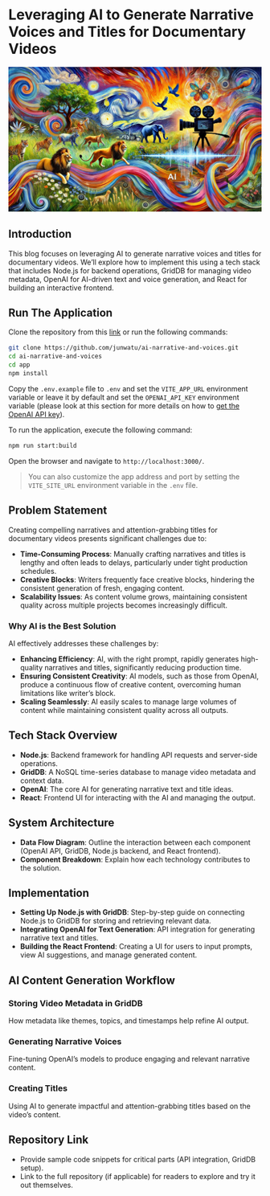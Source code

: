 # Leveraging AI to Generate Narrative Voices and Titles for Documentary Videos

![image cover](images/ai-narrative-cover.jpg)

## **Introduction**

This blog focuses on leveraging AI to generate narrative voices and titles for documentary videos. We’ll explore how to implement this using a tech stack that includes Node.js for backend operations, GridDB for managing video metadata, OpenAI for AI-driven text and voice generation, and React for building an interactive frontend.

## Run The Application

Clone the repository from this [link](https://github.com/junwatu/ai-narrative-and-voices) or run the following commands:

```bash
git clone https://github.com/junwatu/ai-narrative-and-voices.git
cd ai-narrative-and-voices
cd app
npm install
```

Copy the `.env.example` file to `.env` and set the `VITE_APP_URL` environment variable or leave it by default and set the `OPENAI_API_KEY` environment variable (please look at this section for more details on how to [get the OpenAI API key](#)).

To run the application, execute the following command:

```bash
npm run start:build
```
Open the browser and navigate to `http://localhost:3000/`. 

> You can also customize the app address and port by setting the `VITE_SITE_URL` environment variable in the `.env` file.

## **Problem Statement**

Creating compelling narratives and attention-grabbing titles for documentary videos presents significant challenges due to:

- **Time-Consuming Process**: Manually crafting narratives and titles is lengthy and often leads to delays, particularly under tight production schedules.
- **Creative Blocks**: Writers frequently face creative blocks, hindering the consistent generation of fresh, engaging content.
- **Scalability Issues**: As content volume grows, maintaining consistent quality across multiple projects becomes increasingly difficult.

### **Why AI is the Best Solution**

AI effectively addresses these challenges by:

- **Enhancing Efficiency**: AI, with the right prompt, rapidly generates high-quality narratives and titles, significantly reducing production time.
- **Ensuring Consistent Creativity**: AI models, such as those from OpenAI, produce a continuous flow of creative content, overcoming human limitations like writer’s block.
- **Scaling Seamlessly**: AI easily scales to manage large volumes of content while maintaining consistent quality across all outputs.

## **Tech Stack Overview**

- **Node.js**: Backend framework for handling API requests and server-side operations.
- **GridDB**: A NoSQL time-series database to manage video metadata and context data.
- **OpenAI**: The core AI for generating narrative text and title ideas.
- **React**: Frontend UI for interacting with the AI and managing the output.

## **System Architecture**

- **Data Flow Diagram**: Outline the interaction between each component (OpenAI API, GridDB, Node.js backend, and React frontend).
- **Component Breakdown**: Explain how each technology contributes to the solution.

## **Implementation**

- **Setting Up Node.js with GridDB**: Step-by-step guide on connecting Node.js to GridDB for storing and retrieving relevant data.
- **Integrating OpenAI for Text Generation**: API integration for generating narrative text and titles.
- **Building the React Frontend**: Creating a UI for users to input prompts, view AI suggestions, and manage generated content.

## **AI Content Generation Workflow**

### **Storing Video Metadata in GridDB**

How metadata like themes, topics, and timestamps help refine AI output.

### **Generating Narrative Voices**

Fine-tuning OpenAI’s models to produce engaging and relevant narrative content.

### **Creating Titles**

Using AI to generate impactful and attention-grabbing titles based on the video’s content.

## **Repository Link**

- Provide sample code snippets for critical parts (API integration, GridDB setup).
- Link to the full repository (if applicable) for readers to explore and try it out themselves.
